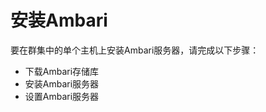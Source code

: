 安装Ambari
================================================================================
要在群集中的单个主机上安装Ambari服务器，请完成以下步骤：
+ 下载Ambari存储库
+ 安装Ambari服务器
+ 设置Ambari服务器
